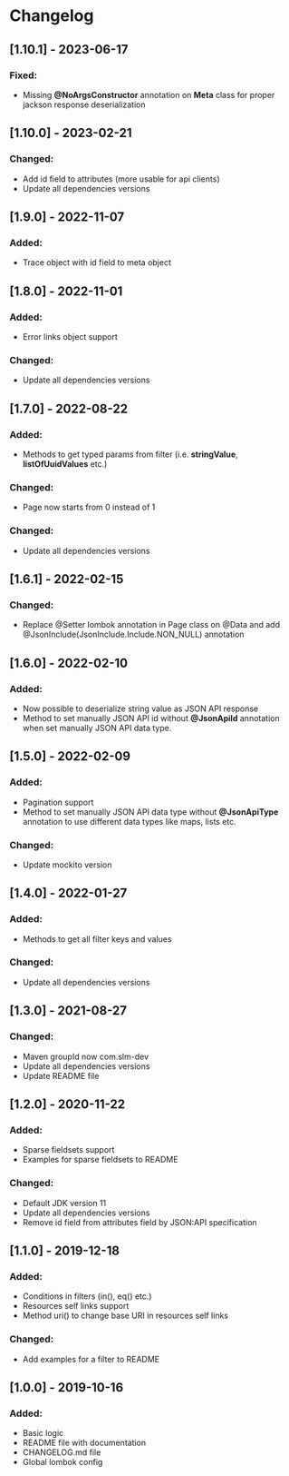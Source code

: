 # Changelog

## [1.10.1] - 2023-06-17
### Fixed:
  - Missing **@NoArgsConstructor** annotation on **Meta** class for proper jackson response deserialization

## [1.10.0] - 2023-02-21
### Changed:
  - Add id field to attributes (more usable for api clients)
  - Update all dependencies versions

## [1.9.0] - 2022-11-07
### Added:
  - Trace object with id field to meta object

## [1.8.0] - 2022-11-01
### Added:
  - Error links object support

### Changed:
  - Update all dependencies versions

## [1.7.0] - 2022-08-22
### Added:
  - Methods to get typed params from filter (i.e. **stringValue**, **listOfUuidValues** etc.)
  
### Changed:
  - Page now starts from 0 instead of 1

### Changed:
  - Update all dependencies versions

## [1.6.1] - 2022-02-15
### Changed:
  - Replace @Setter lombok annotation in Page class on @Data and add @JsonInclude(JsonInclude.Include.NON_NULL) annotation

## [1.6.0] - 2022-02-10
### Added:
  - Now possible to deserialize string value as JSON API response
  - Method to set manually JSON API id without **@JsonApiId** annotation when set manually JSON API data type.

## [1.5.0] - 2022-02-09
### Added:
  - Pagination support
  - Method to set manually JSON API data type without **@JsonApiType** annotation to use different data types like maps, lists etc.

### Changed:
  - Update mockito version 

## [1.4.0] - 2022-01-27
### Added:
  - Methods to get all filter keys and values

### Changed:
  - Update all dependencies versions

## [1.3.0] - 2021-08-27
### Changed:
  - Maven groupId now com.slm-dev
  - Update all dependencies versions
  - Update README file

## [1.2.0] - 2020-11-22
### Added:
  - Sparse fieldsets support 
  - Examples for sparse fieldsets to README
  
### Changed:
  - Default JDK version 11
  - Update all dependencies versions
  - Remove id field from attributes field by JSON:API specification

## [1.1.0] - 2019-12-18
### Added:
  - Conditions in filters (in(), eq() etc.)
  - Resources self links support
  - Method uri() to change base URI in resources self links
  
### Changed:
  - Add examples for a filter to README

## [1.0.0] - 2019-10-16
### Added:
  - Basic logic
  - README file with documentation
  - CHANGELOG.md file
  - Global lombok config
